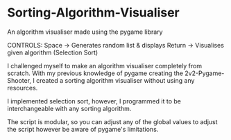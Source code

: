 # Sorting-Algorithm-Visualiser
An algorithm visualiser made using the pygame library

CONTROLS:
Space -> Generates random list & displays
Return -> Visualises given algorithm (Selection Sort)

I challenged myself to make an algorithm visualiser completely from scratch.
With my previous knowledge of pygame creating the 2v2-Pygame-Shooter, I 
created a sorting algorithm visualiser without using any resources.

I implemented selection sort, however, I programmed it to be interchangeable 
with any sorting algorithm.

The script is modular, so you can adjust any of the global values
to adjust the script however be aware of pygame's limitations.
